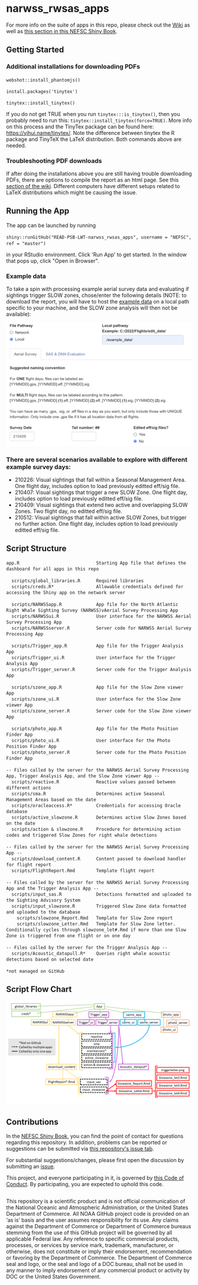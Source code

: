 # narwss_rwsas_apps

For more info on the suite of apps in this repo, please check out the [Wiki](https://github.com/NEFSC/READ-PSB-LWT-narwss_rwsas_apps/wiki) as well as [this section in this NEFSC Shiny Book](https://nefsc.github.io/NEFSC-shiny-book/shiny-apps.html#northeast-right-whale-shiny-apps). 

## Getting Started

### Additional installations for downloading PDFs

`webshot::install_phantomjs()`

`install.packages('tinytex')`

`tinytex::install_tinytex()`

If you do not get TRUE when you run `tinytex:::is_tinytex()`, then you probably need to run this: `tinytex::install_tinytex(force=TRUE)`. More info on this process and the TinyTex package can be found here: https://yihui.name/tinytex/. Note the difference between tinytex the R package and TinyTeX the LaTeX distribution. Both commands above are needed. 

### Troubleshooting PDF downloads

If after doing the installations above you are still having trouble downloading PDFs, there are options to compile the report as an html page. See this [section of the wiki](https://github.com/NEFSC/READ-PSB-LWT-narwss_rwsas_apps/wiki/Aerial-Survey-Processing-App,-Aerial-Survey-Tab:-Part-3). Different computers have different setups related to LaTeX distributions which might be causing the issue.

## Running the App
The app can be launched by running

`shiny::runGitHub("READ-PSB-LWT-narwss_rwsas_apps", username = "NEFSC", ref = "master")`

in your RStudio environment. Click 'Run App' to get started. In the window that pops up, click "Open in Browser". 

### Example data

To take a spin with processing example aerial survey data and evaluating if sightings trigger SLOW zones, chose/enter the following details (NOTE: to download the report, you will have to host the [example data](https://github.com/NEFSC/READ-PSB-LWT-narwss_rwsas_apps/tree/master/example_data/210409) on a local path specific to your machine, and the SLOW zone analysis will then not be available):

<img src="www/example_data.png" width="600">

### There are several scenarios available to explore with different example survey days:

* 210226: Visual sightings that fall within a Seasonal Management Area. One flight day, includes option to load previously editted eff/sig file.
* 210407: Visual sightings that trigger a new SLOW Zone. One flight day, includes option to load previously editted eff/sig file.
* 210409: Visual sightings that extend two active and overlapping SLOW Zones. Two flight day, no editted eff/sig file.
* 210512: Visual sightings that fall within active SLOW Zones, but trigger no further action. One flight day, includes option to load previously editted eff/sig file.

## Script Structure
```
app.R                             Starting App file that defines the dashboard for all apps in this repo

  scripts/global_libraries.R      Required libraries
  scripts/creds.R*                Allowable credentials defined for accessing the Shiny app on the network server
  
  scripts/NARWSSapp.R             App file for the North Atlantic Right Whale Sighting Survey (NARWSS)vAerial Survey Processing App
  scripts/NARWSSui.R              User interface for the NARWSS Aerial Survey Processing App
  scripts/NARWSSserver.R          Server code for NARWSS Aerial Survey Processing App
  
  scripts/Trigger_app.R           App file for the Trigger Analysis App
  scripts/Trigger_ui.R            User interface for the Trigger Analysis App
  scripts/Trigger_server.R        Server code for the Trigger Analysis App
    
  scripts/szone_app.R             App file for the Slow Zone viewer App
  scripts/szone_ui.R              User interface for the Slow Zone viewer App
  scripts/szone_server.R          Server code for the Slow Zone viewer App
  
  scripts/photo_app.R             App file for the Photo Position Finder App
  scripts/photo_ui.R              User interface for the Photo Position Finder App
  scripts/photo_server.R          Server code for the Photo Position Finder App

-- Files called by the server for the NARWSS Aerial Survey Processing App, Trigger Analysis App, and the Slow Zone viewer App --
  scripts/reactive.R              Reactive values passed between different actions
  scripts/sma.R                   Determines active Seasonal Management Areas based on the date
  scripts/oracleaccess.R*         Credentials for accessing Oracle database
  scripts/active_slowzone.R       Determines active Slow Zones based on the date
  scripts/action & slowzone.R     Procedure for determining action codes and triggered Slow Zones for right whale detections

-- Files called by the server for the NARWSS Aerial Survey Processing App --  
  scripts/download_content.R      Content passed to download handler for flight report
  scripts/FlightReport.Rmd        Template flight report

-- Files called by the server for the NARWSS Aerial Survey Processing App and the Trigger Analysis App --  
  scripts/input_sas.R             Detections formatted and uploaded to the Sighting Advisory System
  scripts/input_slowzone.R        Triggered Slow Zone data formatted and uploaded to the database
    scripts/slowzone_Report.Rmd   Template for Slow Zone report
    scripts/slowzone_Letter.Rmd   Template for Slow Zone letter. Conditionally cycles through slowzone_let#.Rmd if more than one Slow Zone is triggered from one flight or on one day

-- Files called by the server for the Trigger Analysis App --
  scripts/Acoustic_datapull.R*    Queries right whale acoustic detections based on selected date  

*not managed on GitHub
```
## Script Flow Chart

![](www/scriptflow.png)

## Contributions

In the [NEFSC Shiny Book](https://nefsc.github.io/NEFSC-shiny-book/shiny-apps.html#northeast-right-whale-shiny-apps), you can find the point of contact for questions regarding this repository. In addition, problems can be reported or suggestions can be submitted via [this repository's issue tab](https://github.com/NEFSC/READ-PSB-LWT-narwss_rwsas_apps/issues). 

For substantial suggestions/changes, please first open the discussion by submitting an [issue](https://github.com/NEFSC/READ-PSB-LWT-narwss_rwsas_apps/issues).

This project, and everyone participating in it, is governed by [this Code of Conduct](https://github.com/nmfs-fish-tools/Resources/blob/main/CODE_OF_CONDUCT.md). By participating, you are expected to uphold this code.

##

This repository is a scientific product and is not official communication of the National Oceanic and Atmospheric Administration, or the United States Department of Commerce. All NOAA GitHub project code is provided on an ‘as is’ basis and the user assumes responsibility for its use. Any claims against the Department of Commerce or Department of Commerce bureaus stemming from the use of this GitHub project will be governed by all applicable Federal law. Any reference to specific commercial products, processes, or services by service mark, trademark, manufacturer, or otherwise, does not constitute or imply their endorsement, recommendation or favoring by the Department of Commerce. The Department of Commerce seal and logo, or the seal and logo of a DOC bureau, shall not be used in any manner to imply endorsement of any commercial product or activity by DOC or the United States Government.


